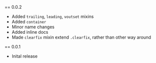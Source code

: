 == 0.0.2

* Added `trailing`, `leading`, `voutset` mixins
* Added `container`
* Minor name changes
* Added inline docs
* Made `clearfix` mixin extend `.clearfix`, rather than other way around

== 0.0.1

* Inital release
